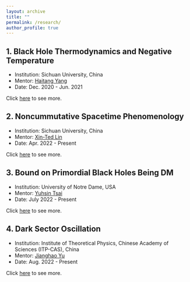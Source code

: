 ```yaml
---
layout: archive
title: ""
permalink: /research/
author_profile: true
---
```


## 1. Black Hole Thermodynamics and Negative Temperature
- Institution: Sichuan University, China
- Mentor: [Haitang Yang](https://inspirehep.net/authors/1077699?ui-citation-summary=true)
- Date: Dec. 2020 - Jun. 2021

Click [here](BHT.md) to see more. 



## 2. Noncummutative Spacetime Phenomenology

- Institution: Sichuan University, China
- Mentor: [Xin-Ted Lin](https://inspirehep.net/authors/1260002?ui-citation-summary=true)
- Date: Apr. 2022 - Present

Click [here](NSP.md) to see more. 


## 3. Bound on Primordial Black Holes Being DM
- Institution: University of Notre Dame, USA
- Mentor: [Yuhsin Tsai](https://inspirehep.net/authors/1259942?ui-citation-summary=true)
- Date: July 2022 - Present

Click [here](PBH.md) to see more. 


## 4. Dark Sector Oscillation
- Institution: Institute of Theoretical Physics, Chinese Academy of Sciences (ITP-CAS), China
- Mentor: [Jianghao Yu](https://inspirehep.net/authors/1066117?ui-citation-summary=true)
- Date: Aug. 2022 - Present

Click [here](DSO.md) to see more. 
